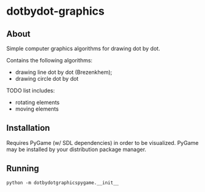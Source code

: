 dotbydot-graphics
=================

About
-----
Simple computer graphics algorithms for drawing dot by dot.

Contains the following algorithms:
* drawing line dot by dot (Brezenkhem);
* drawing circle dot by dot

TODO list includes:
* rotating elements
* moving elements

Installation
------------
Requires PyGame (w/ SDL dependencies) in order to be visualized.
PyGame may be installed by your distribution package manager.

Running
-------
`python -m dotbydotgraphicspygame.__init__`